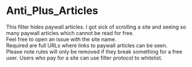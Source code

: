 # Anti_Plus_Articles
This filter hides paywall articles. I got sick of scrolling a site and seeing so many paywall articles which cannot be read for free.<br>
Feel free to open an issue with the site name.<br>
Required are full URLs where links to paywall articles can be seen.<br>
Please note rules will only be removed if they break something for a free user. Users who pay for a site can use filter protocol to whitelist.<br>
